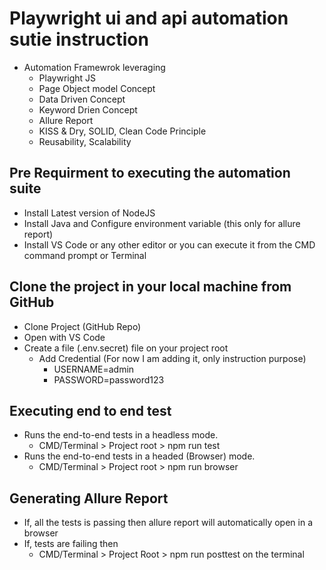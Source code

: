 # Playwright ui and api automation sutie instruction
  - Automation Framewrok leveraging
    - Playwright JS
    - Page Object model Concept 
    - Data Driven Concept 
    - Keyword Drien Concept
    - Allure Report 
    - KISS & Dry, SOLID, Clean Code Principle
    - Reusability, Scalability

## Pre Requirment to executing the automation suite
  - Install Latest version of NodeJS
  - Install Java and Configure environment variable (this only for allure report)
  - Install VS Code or any other editor or you can execute it from the CMD command prompt or Terminal

## Clone the project in your local machine from GitHub
  - Clone Project (GitHub Repo)
  - Open with VS Code 
  - Create a file (.env.secret) file on your project root
    - Add Credential (For now I am adding it, only instruction purpose)
      - USERNAME=admin 
      - PASSWORD=password123
 
## Executing end to end test
  - Runs the end-to-end tests in a headless mode.
    - CMD/Terminal > Project root > npm run test
  - Runs the end-to-end tests in a headed (Browser) mode.
    - CMD/Terminal > Project root > npm run browser
    
## Generating Allure Report
  - If, all the tests is passing then allure report will automatically open in a browser
  - If, tests are failing then 
    - CMD/Terminal > Project Root > npm run posttest on the terminal
